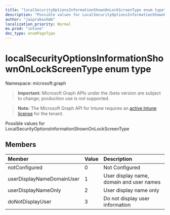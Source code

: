 ```yaml
---
title: "localSecurityOptionsInformationShownOnLockScreenType enum type"
description: "Possible values for LocalSecurityOptionsInformationShownOnLockScreenType"
author: "jaiprakashmb"
localization_priority: Normal
ms.prod: "intune"
doc_type: enumPageType
---
```


# localSecurityOptionsInformationShownOnLockScreenType enum type

Namespace: microsoft.graph

> **Important:** Microsoft Graph APIs under the /beta version are subject to change; production use is not supported.

> **Note:** The Microsoft Graph API for Intune requires an [active Intune license](https://go.microsoft.com/fwlink/?linkid=839381) for the tenant.

Possible values for LocalSecurityOptionsInformationShownOnLockScreenType

## Members
|Member|Value|Description|
|:---|:---|:---|
|notConfigured|0|Not Configured|
|userDisplayNameDomainUser|1|User display name, domain and user names|
|userDisplayNameOnly|2|User display name only|
|doNotDisplayUser|3|Do not display user information|
